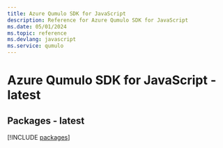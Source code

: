 ```yaml
---
title: Azure Qumulo SDK for JavaScript
description: Reference for Azure Qumulo SDK for JavaScript
ms.date: 05/01/2024
ms.topic: reference
ms.devlang: javascript
ms.service: qumulo
---
```

# Azure Qumulo SDK for JavaScript - latest
## Packages - latest
[!INCLUDE [packages](qumulo-index.md)]